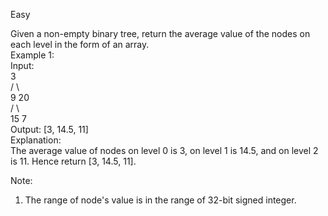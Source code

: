 Easy

Given a non-empty binary tree, return the average value of the nodes on each level in the form of an array.  
Example 1:  
Input:  
    3  
   / \  
  9  20  
    /  \  
   15   7  
Output: [3, 14.5, 11]  
Explanation:  
The average value of nodes on level 0 is 3,  on level 1 is 14.5, and on level 2 is 11. Hence return [3, 14.5, 11].

Note:
1. The range of node's value is in the range of 32-bit signed integer.
